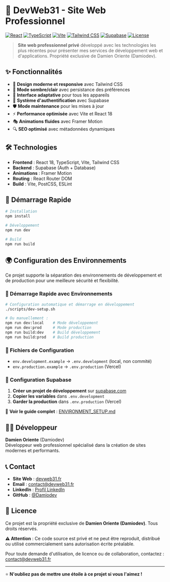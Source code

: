 # 🚀 DevWeb31 - Site Web Professionnel

[![React](https://img.shields.io/badge/React-18.3.1-blue.svg)](https://reactjs.org/)
[![TypeScript](https://img.shields.io/badge/TypeScript-5.5.3-blue.svg)](https://www.typescriptlang.org/)
[![Vite](https://img.shields.io/badge/Vite-5.4.2-purple.svg)](https://vitejs.dev/)
[![Tailwind CSS](https://img.shields.io/badge/Tailwind-3.4.1-38B2AC.svg)](https://tailwindcss.com/)
[![Supabase](https://img.shields.io/badge/Supabase-2.54.0-green.svg)](https://supabase.com/)
[![License](https://img.shields.io/badge/License-Private-red.svg)](LICENSE)

> **Site web professionnel privé** développé avec les technologies les plus récentes pour présenter mes services de développement web et d'applications. Propriété exclusive de Damien Oriente (Damiodev).

## ✨ Fonctionnalités

- 🎨 **Design moderne et responsive** avec Tailwind CSS
- 🌙 **Mode sombre/clair** avec persistance des préférences
- 📱 **Interface adaptative** pour tous les appareils
- 🔐 **Système d'authentification** avec Supabase
- 🛡️ **Mode maintenance** pour les mises à jour
- ⚡ **Performance optimisée** avec Vite et React 18
- 🎭 **Animations fluides** avec Framer Motion
- 🔍 **SEO optimisé** avec métadonnées dynamiques

## 🛠️ Technologies

- **Frontend** : React 18, TypeScript, Vite, Tailwind CSS
- **Backend** : Supabase (Auth + Database)
- **Animations** : Framer Motion
- **Routing** : React Router DOM
- **Build** : Vite, PostCSS, ESLint

## 🚀 Démarrage Rapide

```bash
# Installation
npm install

# Développement
npm run dev

# Build
npm run build
```

## 🌍 Configuration des Environnements

Ce projet supporte la séparation des environnements de développement et de production pour une meilleure sécurité et flexibilité.

### 🚀 Démarrage Rapide avec Environnements

```bash
# Configuration automatique et démarrage en développement
./scripts/dev-setup.sh

# Ou manuellement :
npm run dev:local    # Mode développement
npm run dev:prod     # Mode production
npm run build:dev    # Build développement
npm run build:prod   # Build production
```

### 📁 Fichiers de Configuration

- `env.development.example` → `.env.development` (local, non commité)
- `env.production.example` → `.env.production` (Vercel)

### 🔧 Configuration Supabase

1. **Créer un projet de développement** sur [supabase.com](https://supabase.com)
2. **Copier les variables** dans `.env.development`
3. **Garder la production** dans `.env.production` (Vercel)

📖 **Voir le guide complet** : [ENVIRONMENT_SETUP.md](ENVIRONMENT_SETUP.md)

## 👨‍💻 Développeur

**Damien Oriente** (Damiodev)  
Développeur web professionnel spécialisé dans la création de sites modernes et performants.

## 📞 Contact

- **Site Web** : [devweb31.fr](https://devweb31.fr)
- **Email** : [contact@devweb31.fr](mailto:contact@devweb31.fr)
- **LinkedIn** : [Profil LinkedIn](https://linkedin.com/in/damiodev)
- **GitHub** : [@Damiodev](https://github.com/Damiodev)

## 📄 Licence

Ce projet est la propriété exclusive de **Damien Oriente (Damiodev)**. Tous droits réservés.

**⚠️ Attention** : Ce code source est privé et ne peut être reproduit, distribué ou utilisé commercialement sans autorisation écrite préalable.

Pour toute demande d'utilisation, de licence ou de collaboration, contactez : [contact@devweb31.fr](mailto:contact@devweb31.fr)

---

⭐ **N'oubliez pas de mettre une étoile à ce projet si vous l'aimez !**
